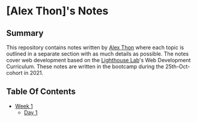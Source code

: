 # [Alex Thon]'s Notes

## Summary

This repository contains notes written by [ Alex Thon](https://github.com/AlexThon) where each topic is outlined in a separate section with as much details as possible. The notes cover web development based on the [Lighthouse Lab](https://www.lighthouselabs.ca)'s Web Development Curriculum. These notes are written in the bootcamp during the 25th-Oct-cohort in 2021.

## Table Of Contents
* [Week 1](/Week_1)
  * [Day 1](/Week_1/Day_1)